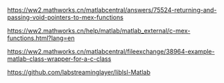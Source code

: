 https://ww2.mathworks.cn/matlabcentral/answers/75524-returning-and-passing-void-pointers-to-mex-functions

https://ww2.mathworks.cn/help/matlab/matlab_external/c-mex-functions.html?lang=en

https://ww2.mathworks.cn/matlabcentral/fileexchange/38964-example-matlab-class-wrapper-for-a-c-class

https://github.com/labstreaminglayer/liblsl-Matlab
